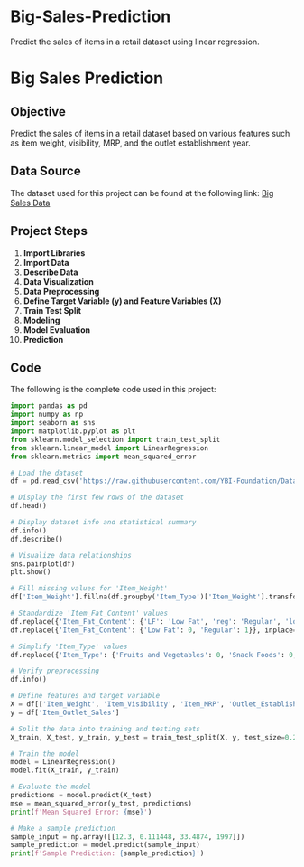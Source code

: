 # Big-Sales-Prediction
Predict the sales of items in a retail dataset using linear regression.


# Big Sales Prediction

## Objective
Predict the sales of items in a retail dataset based on various features such as item weight, visibility, MRP, and the outlet establishment year.

## Data Source
The dataset used for this project can be found at the following link: [Big Sales Data](https://raw.githubusercontent.com/YBI-Foundation/Dataset/main/Big%20Sales%20Data.csv)

## Project Steps

1. **Import Libraries**
2. **Import Data**
3. **Describe Data**
4. **Data Visualization**
5. **Data Preprocessing**
6. **Define Target Variable (y) and Feature Variables (X)**
7. **Train Test Split**
8. **Modeling**
9. **Model Evaluation**
10. **Prediction**

## Code
The following is the complete code used in this project:

```python
import pandas as pd
import numpy as np
import seaborn as sns
import matplotlib.pyplot as plt
from sklearn.model_selection import train_test_split
from sklearn.linear_model import LinearRegression
from sklearn.metrics import mean_squared_error

# Load the dataset
df = pd.read_csv('https://raw.githubusercontent.com/YBI-Foundation/Dataset/main/Big%20Sales%20Data.csv')

# Display the first few rows of the dataset
df.head()

# Display dataset info and statistical summary
df.info()
df.describe()

# Visualize data relationships
sns.pairplot(df)
plt.show()

# Fill missing values for 'Item_Weight'
df['Item_Weight'].fillna(df.groupby('Item_Type')['Item_Weight'].transform('mean'), inplace=True)

# Standardize 'Item_Fat_Content' values
df.replace({'Item_Fat_Content': {'LF': 'Low Fat', 'reg': 'Regular', 'low fat': 'Low Fat'}}, inplace=True)
df.replace({'Item_Fat_Content': {'Low Fat': 0, 'Regular': 1}}, inplace=True)

# Simplify 'Item_Type' values
df.replace({'Item_Type': {'Fruits and Vegetables': 0, 'Snack Foods': 0, 'Household': 1, 'Frozen Foods': 1}}, inplace=True)

# Verify preprocessing
df.info()

# Define features and target variable
X = df[['Item_Weight', 'Item_Visibility', 'Item_MRP', 'Outlet_Establishment_Year']]
y = df['Item_Outlet_Sales']

# Split the data into training and testing sets
X_train, X_test, y_train, y_test = train_test_split(X, y, test_size=0.2, random_state=42)

# Train the model
model = LinearRegression()
model.fit(X_train, y_train)

# Evaluate the model
predictions = model.predict(X_test)
mse = mean_squared_error(y_test, predictions)
print(f'Mean Squared Error: {mse}')

# Make a sample prediction
sample_input = np.array([[12.3, 0.111448, 33.4874, 1997]])
sample_prediction = model.predict(sample_input)
print(f'Sample Prediction: {sample_prediction}')
